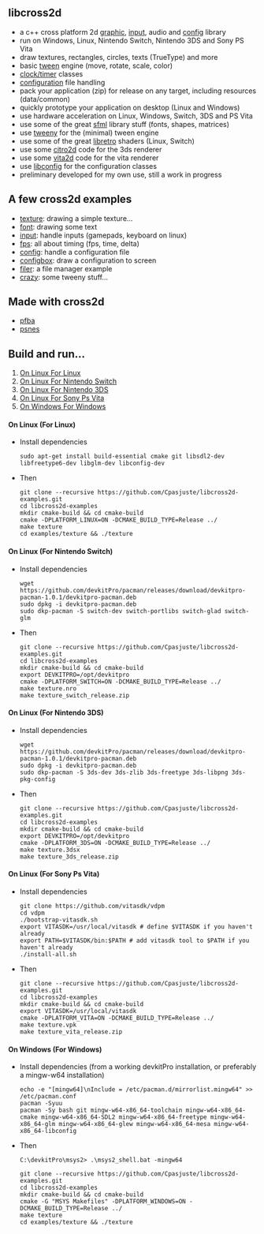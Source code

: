 ## libcross2d

- a c++ cross platform 2d [graphic](https://github.com/Cpasjuste/libcross2d-examples/tree/master/examples/texture), [input](https://github.com/Cpasjuste/libcross2d-examples/tree/master/examples/input), audio and [config](https://github.com/Cpasjuste/libcross2d-examples/tree/master/examples/config) library
- run on Windows, Linux, Nintendo Switch, Nintendo 3DS and Sony PS Vita
- draw textures, rectangles, circles, texts (TrueType) and more
- basic [tween](https://github.com/Cpasjuste/libcross2d-examples/tree/master/examples/crazy) engine (move, rotate, scale, color)
- [clock/timer](https://github.com/Cpasjuste/libcross2d-examples/tree/master/examples/fps) classes
- [configuration](https://github.com/Cpasjuste/libcross2d-examples/tree/master/examples/config) file handling
- pack your application (zip) for release on any target, including resources (data/common)
- quickly prototype your application on desktop (Linux and Windows)
- use hardware acceleration on Linux, Windows, Switch, 3DS and PS Vita
- use some of the great [sfml](https://www.sfml-dev.org/) library stuff (fonts, shapes, matrices)
- use [tweeny](https://github.com/mobius3/tweeny) for the (minimal) tween engine
- use some of the great [libretro](https://github.com/libretro/glsl-shaders) shaders (Linux, Switch)
- use some [citro2d](https://github.com/devkitPro/citro2d) code for the 3ds renderer
- use some [vita2d](https://github.com/xerpi/libvita2d) code for the vita renderer
- use [libconfig](https://github.com/hyperrealm/libconfig) for the configuration classes
- preliminary developed for my own use, still a work in progress

## A few cross2d examples
 - [texture](https://github.com/Cpasjuste/libcross2d-examples/tree/master/examples/texture): drawing a simple texture...
 - [font](https://github.com/Cpasjuste/libcross2d-examples/tree/master/examples/font): drawing some text
 - [input](https://github.com/Cpasjuste/libcross2d-examples/tree/master/examples/input): handle inputs (gamepads, keyboard on linux)
 - [fps](https://github.com/Cpasjuste/libcross2d-examples/tree/master/examples/fps): all about timing (fps, time, delta)
 - [config](https://github.com/Cpasjuste/libcross2d-examples/tree/master/examples/config): handle a configuration file
 - [configbox](https://github.com/Cpasjuste/libcross2d-examples/tree/master/examples/configbox): draw a configuration to screen
 - [filer](https://github.com/Cpasjuste/libcross2d-examples/tree/master/examples/filer): a file manager example
 - [crazy](https://github.com/Cpasjuste/libcross2d-examples/tree/master/examples/crazy): some tweeny stuff...

## Made with cross2d
- [pfba](https://github.com/Cpasjuste/pfba)
- [psnes](https://github.com/Cpasjuste/psnes)

## Build and run...
1. [On Linux For Linux](#on-linux-for-linux)
2. [On Linux For Nintendo Switch](#on-linux-for-nintendo-switch)
2. [On Linux For Nintendo 3DS](#on-linux-for-nintendo-3ds)
2. [On Linux For Sony Ps Vita](#on-linux-for-sony-ps-vita)
3. [On Windows For Windows](#on-windows-for-windows)

#### On Linux (For Linux)
- Install dependencies  
    ```  
    sudo apt-get install build-essential cmake git libsdl2-dev libfreetype6-dev libglm-dev libconfig-dev
    ```  
- Then  
    ```  
    git clone --recursive https://github.com/Cpasjuste/libcross2d-examples.git
    cd libcross2d-examples
    mkdir cmake-build && cd cmake-build
    cmake -DPLATFORM_LINUX=ON -DCMAKE_BUILD_TYPE=Release ../
    make texture
    cd examples/texture && ./texture
    ```
#### On Linux (For Nintendo Switch)
- Install dependencies
    ```  
    wget https://github.com/devkitPro/pacman/releases/download/devkitpro-pacman-1.0.1/devkitpro-pacman.deb  
    sudo dpkg -i devkitpro-pacman.deb
    sudo dkp-pacman -S switch-dev switch-portlibs switch-glad switch-glm
    ```
- Then
    ```  
    git clone --recursive https://github.com/Cpasjuste/libcross2d-examples.git
    cd libcross2d-examples  
    mkdir cmake-build && cd cmake-build  
    export DEVKITPRO=/opt/devkitpro  
    cmake -DPLATFORM_SWITCH=ON -DCMAKE_BUILD_TYPE=Release ../
    make texture.nro
    make texture_switch_release.zip
    ```
#### On Linux (For Nintendo 3DS)
- Install dependencies
    ```  
    wget https://github.com/devkitPro/pacman/releases/download/devkitpro-pacman-1.0.1/devkitpro-pacman.deb  
    sudo dpkg -i devkitpro-pacman.deb  
    sudo dkp-pacman -S 3ds-dev 3ds-zlib 3ds-freetype 3ds-libpng 3ds-pkg-config  
    ```   
- Then
    ```  
    git clone --recursive https://github.com/Cpasjuste/libcross2d-examples.git
    cd libcross2d-examples  
    mkdir cmake-build && cd cmake-build  
    export DEVKITPRO=/opt/devkitpro  
    cmake -DPLATFORM_3DS=ON -DCMAKE_BUILD_TYPE=Release ../
    make texture.3dsx  
    make texture_3ds_release.zip  
    ```
#### On Linux (For Sony Ps Vita)
- Install dependencies
    ```  
    git clone https://github.com/vitasdk/vdpm
    cd vdpm
    ./bootstrap-vitasdk.sh
    export VITASDK=/usr/local/vitasdk # define $VITASDK if you haven't already
    export PATH=$VITASDK/bin:$PATH # add vitasdk tool to $PATH if you haven't already
    ./install-all.sh
    ```   
- Then
    ```
    git clone --recursive https://github.com/Cpasjuste/libcross2d-examples.git
    cd libcross2d-examples
    mkdir cmake-build && cd cmake-build
    export VITASDK=/usr/local/vitasdk
    cmake -DPLATFORM_VITA=ON -DCMAKE_BUILD_TYPE=Release ../
    make texture.vpk
    make texture_vita_release.zip
    ```
#### On Windows (For Windows)
- Install dependencies (from a working devkitPro installation, or preferably a mingw-w64 installation)
    ```
    echo -e "[mingw64]\nInclude = /etc/pacman.d/mirrorlist.mingw64" >> /etc/pacman.conf
    pacman -Syuu
    pacman -Sy bash git mingw-w64-x86_64-toolchain mingw-w64-x86_64-cmake mingw-w64-x86_64-SDL2 mingw-w64-x86_64-freetype mingw-w64-x86_64-glm mingw-w64-x86_64-glew mingw-w64-x86_64-mesa mingw-w64-x86_64-libconfig
    ```
- Then
    ```
    C:\devkitPro\msys2> .\msys2_shell.bat -mingw64
    ```
    ```
    git clone --recursive https://github.com/Cpasjuste/libcross2d-examples.git
    cd libcross2d-examples
    mkdir cmake-build && cd cmake-build
    cmake -G "MSYS Makefiles" -DPLATFORM_WINDOWS=ON -DCMAKE_BUILD_TYPE=Release ../
    make texture
    cd examples/texture && ./texture
    ```
